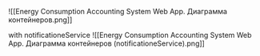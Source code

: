 ![[Energy Consumption Accounting System Web App. Диаграмма контейнеров.png]]


with notificationeService
![[Energy Consumption Accounting System Web App. Диаграмма контейнеров (notificationeService).png]]
